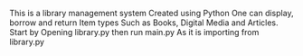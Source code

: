 This is a library management system 
Created using Python 
One can display, borrow and return Item types
Such as Books, Digital Media and Articles.
Start by Opening library.py then run main.py 
As it is importing from library.py
